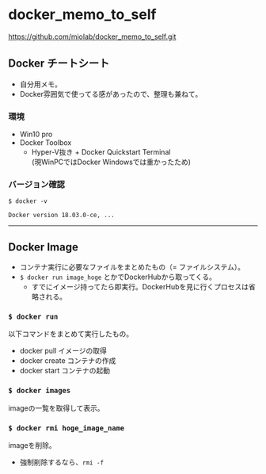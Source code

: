 # docker_memo_to_self

https://github.com/miolab/docker_memo_to_self.git

## Docker チートシート

* 自分用メモ。
* Docker雰囲気で使ってる感があったので、整理も兼ねて。

### 環境

- Win10 pro
- Docker Toolbox
  - Hyper-V抜き + Docker Quickstart Terminal  
    (現WinPCではDocker Windowsでは重かったため)

### バージョン確認

```
$ docker -v

Docker version 18.03.0-ce, ...
```

---

## Docker Image

- コンテナ実行に必要なファイルをまとめたもの（= ファイルシステム）。
- `$ docker run image_hoge` とかでDockerHubから取ってくる。
  - すでにイメージ持ってたら即実行。DockerHubを見に行くプロセスは省略される。

### `$ docker run`

以下コマンドをまとめて実行したもの。

- docker pull    イメージの取得
- docker create  コンテナの作成
- docker start   コンテナの起動

### `$ docker images`

imageの一覧を取得して表示。

### `$ docker rmi hoge_image_name`

imageを削除。

- 強制削除するなら、`rmi -f`

